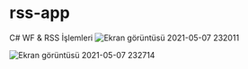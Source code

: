 # rss-app
C# WF &amp; RSS İşlemleri
![Ekran görüntüsü 2021-05-07 232011](https://user-images.githubusercontent.com/77343458/117504686-89ac0880-af8b-11eb-85f9-f974276b95cf.png)

![Ekran görüntüsü 2021-05-07 232714](https://user-images.githubusercontent.com/77343458/117504889-d42d8500-af8b-11eb-938b-5bf9cf46ac66.png)
